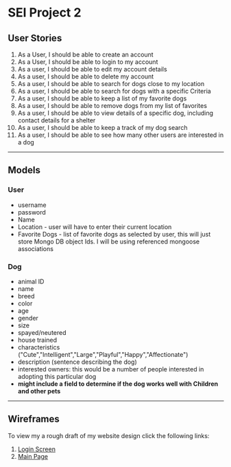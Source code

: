 # SEI Project 2
## User Stories
1. As a User, I should be able to create an account
2. As a User, I should be able to login to my account
3. As a user, I should be able to edit my account details
4. As a user, I should be able to delete my account
5. As a user, I should be able to search for dogs close to my location
6. As a user, I should be able to search for dogs with a specific Criteria
7. As a user, I should be able to keep a list of my favorite dogs
8. As a user, I should be able to remove dogs from my list of favorites
9. As a user, I should be able to view details of a specific dog, including contact details for a shelter
10. As a user, I should be able to keep a track of my dog search
11. As a user, I should be able to see how many other users are interested in a dog
---
## Models
### User
- username
- password
- Name
- Location - user will have to enter their current location
- Favorite Dogs - list of favorite dogs as selected by user, this will just store Mongo DB object Ids. I will be using referenced mongoose associations
### Dog
- animal ID 
- name
- breed
- color
- age
- gender
- size
- spayed/neutered
- house trained
- characteristics ("Cute","Intelligent","Large","Playful","Happy","Affectionate")
- description (sentence describing the dog)
- interested owners: this would be a number of people interested in adopting this particular dog
- **might include a field to determine if the dog works well with Children and other pets**

---
## Wireframes

To view my a rough draft of my website design click the following links:
1. [Login Screen](https://github.com/angelinejacob/sei-project-2/blob/main/SEI-Project2-Wireframe%20-%20Login%20Screen.pdf)
2. [Main Page](https://github.com/angelinejacob/sei-project-2/blob/main/SEI-Project2-MainScreen.pdf)